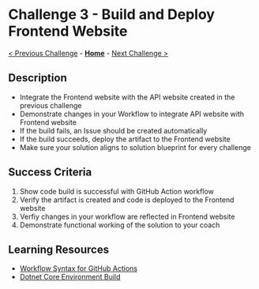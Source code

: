 # Challenge 3 - Build and Deploy Frontend Website

[< Previous Challenge](./Challenge02.md) - **[Home](../README.md)** - [Next Challenge >](./Challenge04.md)

## Description

- Integrate the Frontend website with the API website created in the previous challenge
- Demonstrate changes in your Workflow to integrate API website with Frontend website
- If the build fails, an Issue should be created automatically
- If the build succeeds, deploy the artifact to the Frontend website
- Make sure your solution aligns to solution blueprint for every challenge


## Success Criteria

1. Show code build is successful with GitHub Action workflow
2. Verify the artifact is created and code is deployed to the Frontend website
3. Verfiy changes in your workflow are reflected in Frontend website
4. Demonstrate functional working of the solution to your coach

## Learning Resources

- [Workflow Syntax for GitHub Actions](https://docs.github.com/en/actions/reference/workflow-syntax-for-github-actions)
- [Dotnet Core Environment Build](https://docs.microsoft.com/en-us/azure/app-service/quickstart-dotnetcore?tabs=netcore31&pivots=development-environment-vs)
